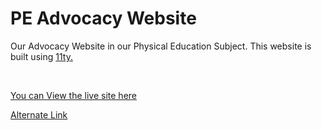 # PE Advocacy Website

Our Advocacy Website in our Physical Education Subject. This website is built using [11ty.](https://www.11ty.dev/)

<br />

[You can View the live site here](https://pe-advocacy-blog.netlify.app/)

[Alternate Link](https://pe-advocacy-blog.pages.dev/)
